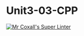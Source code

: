 # Unit3-03-CPP
[![Mr Coxall's Super Linter](https://github.com/ICS3U-Programming-CarolynWP/Unit3-03-CPP/workflows/Mr%20Coxall's%20Super%20Linter/badge.svg)](https://github.com/ICS3U-Programming-CarolynWP/Unit3-03-CPP/actions/)
